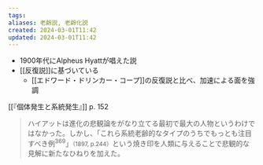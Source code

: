 ```yaml
---
tags: 
aliases: 老齢説, 老齢化説
created: 2024-03-01T11:42
updated: 2024-03-01T11:42
---
```


- 1900年代にAlpheus Hyattが唱えた説
- [[反復説]]に基づいている
    - [[エドワード・ドリンカー・コープ]]の反復説と比べ、加速による面を強調

[[『個体発生と系統発生』]] p. 152
> ハイアットは進化の悲観論をがなり立てる最初で最大の人物というわけではなかった。しかし、「これら系統老齢的なタイプのうちでもっとも注目すべき例<sup>369</sup>」<small>（1897, p.244）</small>という焼き印を人類に与えることで悲観的な見解に新たなひねりを加えた。